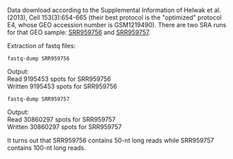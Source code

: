 Data download according to the Supplemental Information of Helwak et al. (2013), Cell 153(3):654-665 (their best protocol is the "optimized" protocol E4, whose GEO accession number is GSM1219490).
There are two SRA runs for that GEO sample: [SRR959756](https://trace.ncbi.nlm.nih.gov/Traces/sra/?run=SRR959756 "SRA link for SRR959756") and [SRR959757](https://trace.ncbi.nlm.nih.gov/Traces/sra/?run=SRR959757 "SRA link for SRR959757").

Extraction of fastq files:

`fastq-dump SRR959756`

Output:  
Read 9195453 spots for SRR959756  
Written 9195453 spots for SRR959756

`fastq-dump SRR959757`

Output:  
Read 30860297 spots for SRR959757  
Written 30860297 spots for SRR959757

It turns out that SRR959756 contains 50-nt long reads while SRR959757 contains 100-nt long reads.

